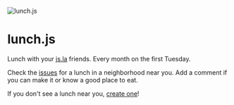 ![lunch.js](http://i.imgur.com/5kPcPqZ.png)

# lunch.js

Lunch with your [js.la](http://js.la) friends. Every month on the first Tuesday.

Check the [issues](https://github.com/jsla/lunch.js/issues) for a lunch in a neighborhood near you. Add a comment if you can make it or know a good place to eat.

If you don't see a lunch near you, [create one](https://github.com/jsla/lunch.js/issues/new)!
